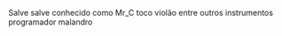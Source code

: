 Salve salve conhecido como Mr_C
toco violão entre outros instrumentos
programador
malandro 


<!---
MrCappuccino04/MrCappuccino04 is a ✨ special ✨ repository because its `README.md` (this file) appears on your GitHub profile.
You can click the Preview link to take a look at your changes.
--->
